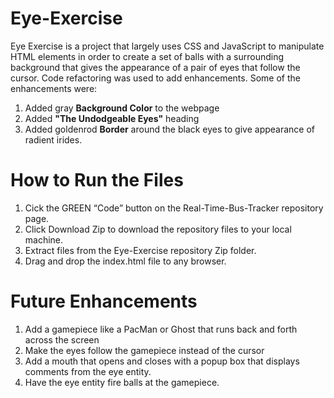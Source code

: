 # Eye-Exercise

Eye Exercise is a project that largely uses CSS and JavaScript to manipulate HTML elements in order to create a set of balls with a surrounding background that gives the appearance of a pair of eyes that follow the cursor.  Code refactoring was used to add enhancements. Some of the enhancements were:

1. Added gray **Background Color** to the webpage
2. Added **"The Undodgeable Eyes"** heading
3. Added goldenrod **Border** around the black eyes to give appearance of radient irides.

# How to Run the Files
1. Cick the GREEN “Code” button on the Real-Time-Bus-Tracker repository page.
2. Click Download Zip to download the repository files to your local machine.
3. Extract files from the Eye-Exercise repository Zip folder.
4. Drag and drop the index.html file to any browser.


# Future Enhancements
1. Add a gamepiece like a PacMan or Ghost that runs back and forth across the screen
2. Make the eyes follow the gamepiece instead of the cursor
3. Add a mouth that opens and closes with a popup box that displays comments from the eye entity.
4. Have the eye entity fire balls at the gamepiece.
